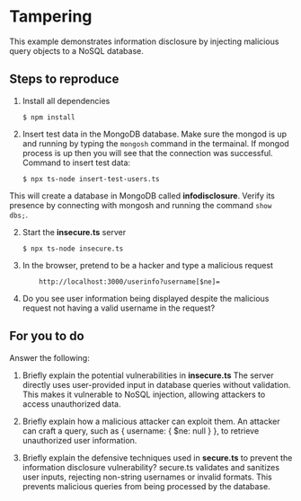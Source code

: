 # Tampering

This example demonstrates information disclosure by injecting malicious query objects to a NoSQL database.

## Steps to reproduce

1. Install all dependencies

    `$ npm install`

2. Insert test data in the MongoDB database. Make sure the mongod is up and running by typing the `mongosh` command in the termainal. If mongod process is up then you will see that the connection was successful. Command to insert test data:

    `$ npx ts-node insert-test-users.ts`

This will create a database in MongoDB called __infodisclosure__. Verify its presence by connecting with mongosh and running the command `show dbs;`.

2. Start the **insecure.ts** server

    `$ npx ts-node insecure.ts`

3. In the browser, pretend to be a hacker and type a malicious request

    ```
        http://localhost:3000/userinfo?username[$ne]=
    ```

4. Do you see user information being displayed despite the malicious request not having a valid username in the request?

## For you to do

Answer the following:

1. Briefly explain the potential vulnerabilities in **insecure.ts**
    The server directly uses user-provided input in database queries without validation. This makes it vulnerable to NoSQL injection, allowing attackers to access unauthorized data.

2. Briefly explain how a malicious attacker can exploit them.
    An attacker can craft a query, such as { username: { $ne: null } }, to retrieve unauthorized user information.

3. Briefly explain the defensive techniques used in **secure.ts** to prevent the information disclosure vulnerability?
    secure.ts validates and sanitizes user inputs, rejecting non-string usernames or invalid formats. This prevents malicious queries from being processed by the database.